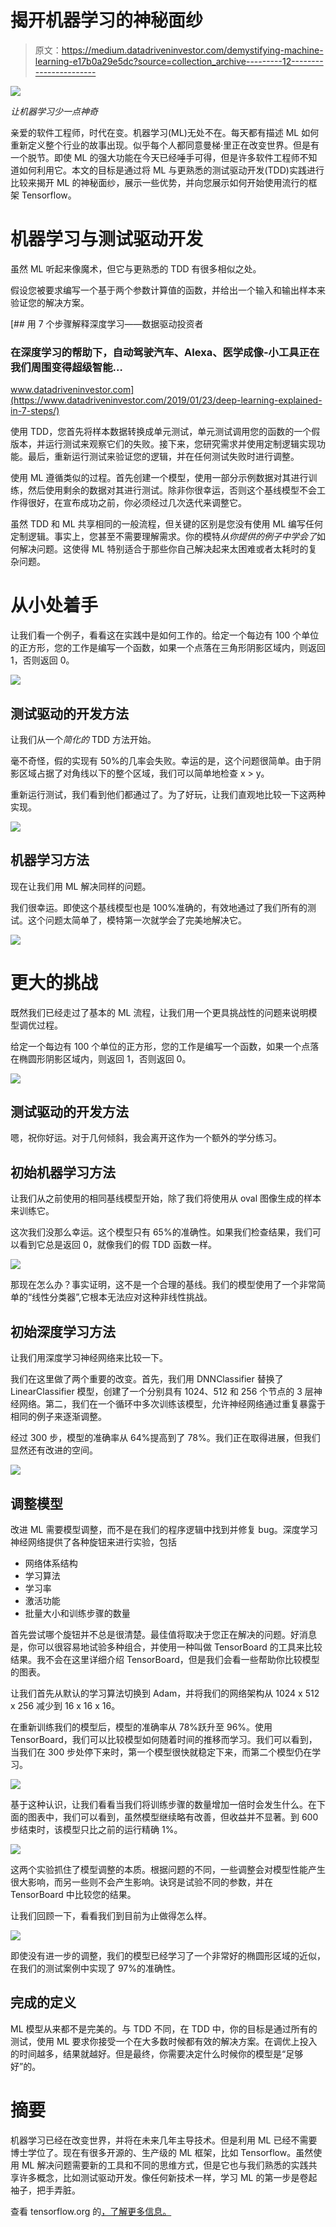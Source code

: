 # 揭开机器学习的神秘面纱

> 原文：<https://medium.datadriveninvestor.com/demystifying-machine-learning-e17b0a29e5dc?source=collection_archive---------12----------------------->

[![](img/51524dc5474604e0aa02c12a9ada135b.png)](http://www.track.datadriveninvestor.com/1B9E)

*让机器学习少一点神奇*

亲爱的软件工程师，时代在变。机器学习(ML)无处不在。每天都有描述 ML 如何重新定义整个行业的故事出现。似乎每个人都同意曼梯·里正在改变世界。但是有一个脱节。即使 ML 的强大功能在今天已经唾手可得，但是许多软件工程师不知道如何利用它。本文的目标是通过将 ML 与更熟悉的测试驱动开发(TDD)实践进行比较来揭开 ML 的神秘面纱，展示一些优势，并向您展示如何开始使用流行的框架 Tensorflow。

# 机器学习与测试驱动开发

虽然 ML 听起来像魔术，但它与更熟悉的 TDD 有很多相似之处。

假设您被要求编写一个基于两个参数计算值的函数，并给出一个输入和输出样本来验证您的解决方案。

[](https://www.datadriveninvestor.com/2019/01/23/deep-learning-explained-in-7-steps/) [## 用 7 个步骤解释深度学习——数据驱动投资者

### 在深度学习的帮助下，自动驾驶汽车、Alexa、医学成像-小工具正在我们周围变得超级智能…

www.datadriveninvestor.com](https://www.datadriveninvestor.com/2019/01/23/deep-learning-explained-in-7-steps/) 

使用 TDD，您首先将样本数据转换成单元测试，单元测试调用您的函数的一个假版本，并运行测试来观察它们的失败。接下来，您研究需求并使用定制逻辑实现功能。最后，重新运行测试来验证您的逻辑，并在任何测试失败时进行调整。

使用 ML 遵循类似的过程。首先创建一个模型，使用一部分示例数据对其进行训练，然后使用剩余的数据对其进行测试。除非你很幸运，否则这个基线模型不会工作得很好，在宣布成功之前，你必须经过几次迭代来调整它。

虽然 TDD 和 ML 共享相同的一般流程，但关键的区别是您没有使用 ML 编写任何定制逻辑。事实上，您甚至不需要理解需求。你的模特*从你提供的例子中学会了*如何解决问题。这使得 ML 特别适合于那些你自己解决起来太困难或者太耗时的复杂问题。

# 从小处着手

让我们看一个例子，看看这在实践中是如何工作的。给定一个每边有 100 个单位的正方形，您的工作是编写一个函数，如果一个点落在三角形阴影区域内，则返回 1，否则返回 0。

![](img/eb67aec6d8f00ce33632114c23d34486.png)

## 测试驱动的开发方法

让我们从一个*简化的* TDD 方法开始。

毫不奇怪，假的实现有 50%的几率会失败。幸运的是，这个问题很简单。由于阴影区域占据了对角线以下的整个区域，我们可以简单地检查 x > y。

重新运行测试，我们看到他们都通过了。为了好玩，让我们直观地比较一下这两种实现。

![](img/0c7b81ff34c6afad57233adc569c674f.png)

## 机器学习方法

现在让我们用 ML 解决同样的问题。

我们很幸运。即使这个基线模型也是 100%准确的，有效地通过了我们所有的测试。这个问题太简单了，模特第一次就学会了完美地解决它。

![](img/87bd0fead578e22ff31cfcd39ce0d18e.png)

# 更大的挑战

既然我们已经走过了基本的 ML 流程，让我们用一个更具挑战性的问题来说明模型调优过程。

给定一个每边有 100 个单位的正方形，您的工作是编写一个函数，如果一个点落在椭圆形阴影区域内，则返回 1，否则返回 0。

![](img/f936f07d84667c354a8a14b99b65a82c.png)

## 测试驱动的开发方法

嗯，祝你好运。对于几何倾斜，我会离开这作为一个额外的学分练习。

## 初始机器学习方法

让我们从之前使用的相同基线模型开始，除了我们将使用从 oval 图像生成的样本来训练它。

这次我们没那么幸运。这个模型只有 65%的准确性。如果我们检查结果，我们可以看到它总是返回 0，就像我们的假 TDD 函数一样。

![](img/67bffc08ec5cb4fab7313c44c96db135.png)

那现在怎么办？事实证明，这不是一个合理的基线。我们的模型使用了一个非常简单的“线性分类器”,它根本无法应对这种非线性挑战。

## 初始深度学习方法

让我们用深度学习神经网络来比较一下。

我们在这里做了两个重要的改变。首先，我们用 DNNClassifier 替换了 LinearClassifier 模型，创建了一个分别具有 1024、512 和 256 个节点的 3 层神经网络。第二，我们在一个循环中多次训练该模型，允许神经网络通过重复暴露于相同的例子来逐渐调整。

经过 300 步，模型的准确率从 64%提高到了 78%。我们正在取得进展，但我们显然还有改进的空间。

![](img/36fdd4b5f391f288d60337b129bfba78.png)

## 调整模型

改进 ML 需要模型调整，而不是在我们的程序逻辑中找到并修复 bug。深度学习神经网络提供了各种旋钮来进行实验，包括

*   网络体系结构
*   学习算法
*   学习率
*   激活功能
*   批量大小和训练步骤的数量

首先尝试哪个旋钮并不总是很清楚。最佳值将取决于您正在解决的问题。好消息是，你可以很容易地试验多种组合，并使用一种叫做 TensorBoard 的工具来比较结果。我不会在这里详细介绍 TensorBoard，但是我们会看一些帮助你比较模型的图表。

让我们首先从默认的学习算法切换到 Adam，并将我们的网络架构从 1024 x 512 x 256 减少到 16 x 16 x 16。

在重新训练我们的模型后，模型的准确率从 78%跃升至 96%。使用 TensorBoard，我们可以比较模型如何随着时间的推移而学习。我们可以看到，当我们在 300 步处停下来时，第一个模型很快就稳定下来，而第二个模型仍在学习。

![](img/3aa670e2d30475adffee66c9d1b0b3f2.png)

基于这种认识，让我们看看当我们将训练步骤的数量增加一倍时会发生什么。在下面的图表中，我们可以看到，虽然模型继续略有改善，但收益并不显著。到 600 步结束时，该模型只比之前的运行精确 1%。

![](img/41ea9037d3cc0dc573954438585df408.png)

这两个实验抓住了模型调整的本质。根据问题的不同，一些调整会对模型性能产生很大影响，而另一些则不会产生影响。诀窍是试验不同的参数，并在 TensorBoard 中比较您的结果。

让我们回顾一下，看看我们到目前为止做得怎么样。

![](img/73150608688a5beb65ad54c084d7c604.png)

即使没有进一步的调整，我们的模型已经学习了一个非常好的椭圆形区域的近似，在我们的测试案例中实现了 97%的准确性。

## 完成的定义

ML 模型从来都不是完美的。与 TDD 不同，在 TDD 中，你的目标是通过所有的测试，使用 ML 要求你接受一个在大多数时候都有效的解决方案。在调优上投入的时间越多，结果就越好。但是最终，你需要决定什么时候你的模型是“足够好”的。

# 摘要

机器学习已经在改变世界，并将在未来几年主导技术。但是利用 ML 已经不需要博士学位了。现在有很多开源的、生产级的 ML 框架，比如 Tensorflow。虽然使用 ML 解决问题需要新的工具和不同的思维方式，但是它也与我们熟悉的实践共享许多概念，比如测试驱动开发。像任何新技术一样，学习 ML 的第一步是卷起袖子，把手弄脏。

查看 tensorflow.org 的[，了解更多信息。](https://www.tensorflow.org)